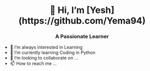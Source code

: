 <h1 align="center">👋 Hi, I’m [Yesh](https://github.com/Yema94)</h1>
<h3 align="center">A Passionate Learner</h3>

- 👀 I’m always interested in Learning
- 🌱 I’m currently learning Coding in Python 
- 💞️ I’m looking to collaborate on ...
- 📫 How to reach me ...

<!---
Yema94/Yema94 is a ✨ special ✨ repository because its `README.md` (this file) appears on your GitHub profile.
You can click the Preview link to take a look at your changes.
--->
